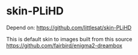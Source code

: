 # skin-PLiHD
Depend on: https://github.com/littlesat/skin-PLiHD

This is default skin to images built from this source
https://github.com/fairbird/enigma2-dreambox
